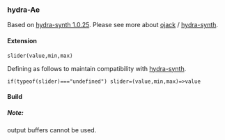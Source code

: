 ### hydra-Ae

Based on [hydra-synth 1.0.25](https://github.com/ojack/hydra-synth/tree/7eb0dde5175e2a6ce417e9f16d7e88fe1d750133).
Please see more about [ojack](https://github.com/ojack) / [hydra-synth](https://github.com/ojack/hydra-synth).

#### Extension

`slider(value,min,max)`

Defining as follows to maintain compatibility with [hydra-synth](https://hydra.ojack.xyz/).

```
if(typeof(slider)==="undefined") slider=(value,min,max)=>value
```

#### Build

##### Note:

output buffers cannot be used.